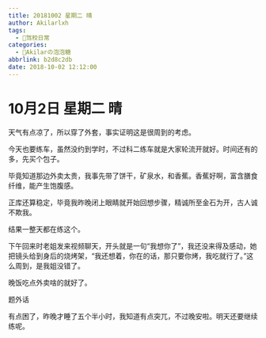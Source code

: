 ```yaml
---
title: 20181002 星期二 晴
author: Akilarlxh
tags:
  - 🚗驾校日常
categories:
  - 🍬Akilarの泡泡糖
abbrlink: b2d8c2db
date: 2018-10-02 12:12:00
---
```

# 10月2日 星期二 晴

天气有点凉了，所以穿了外套，事实证明这是很周到的考虑。

今天也要练车，虽然没约到学时，不过科二练车就是大家轮流开就好。时间还有的多，先买个包子。

毕竟知道那边外卖太贵，我事先带了饼干，矿泉水，和香蕉。香蕉好啊，富含膳食纤维，能产生饱腹感。

正库还算稳定，毕竟我昨晚闭上眼睛就开始回想步骤，精诚所至金石为开，古人诚不欺我。

结果一整天都在练这个。

下午回来时老姐发来视频聊天，开头就是一句“我想你了”，我还没来得及感动，她把镜头给到身后的烧烤架，“我还想着，你在的话，那只要你烤，我吃就行了。”这么周到，是我姐没错了。

晚饭吃点外卖啥的就好了。

题外话

有点困了，昨晚才睡了五个半小时，我知道有点突兀，不过晚安啦。明天还要继续练呢。



